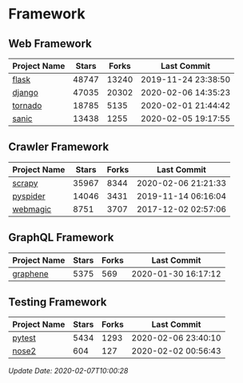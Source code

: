 # Framework

## Web Framework

| Project Name | Stars | Forks | Last Commit |
| ------------ | ----- | ----- | ----------- |
| [flask](https://github.com/pallets/flask) | 48747 | 13240 | 2019-11-24 23:38:50 |
| [django](https://github.com/django/django) | 47035 | 20302 | 2020-02-06 14:35:23 |
| [tornado](https://github.com/tornadoweb/tornado) | 18785 | 5135 | 2020-02-01 21:44:42 |
| [sanic](https://github.com/huge-success/sanic) | 13438 | 1255 | 2020-02-05 19:17:55 |

## Crawler Framework

| Project Name | Stars | Forks | Last Commit |
| ------------ | ----- | ----- | ----------- |
| [scrapy](https://github.com/scrapy/scrapy) | 35967 | 8344 | 2020-02-06 21:21:33 |
| [pyspider](https://github.com/binux/pyspider) | 14046 | 3431 | 2019-11-14 06:16:04 |
| [webmagic](https://github.com/code4craft/webmagic) | 8751 | 3707 | 2017-12-02 02:57:06 |

## GraphQL Framework

| Project Name | Stars | Forks | Last Commit |
| ------------ | ----- | ----- | ----------- |
| [graphene](https://github.com/graphql-python/graphene) | 5375 | 569 | 2020-01-30 16:17:12 |

## Testing Framework

| Project Name | Stars | Forks | Last Commit |
| ------------ | ----- | ----- | ----------- |
| [pytest](https://github.com/pytest-dev/pytest) | 5434 | 1293 | 2020-02-06 23:40:10 |
| [nose2](https://github.com/nose-devs/nose2) | 604 | 127 | 2020-02-02 00:56:43 |

*Update Date: 2020-02-07T10:00:28*